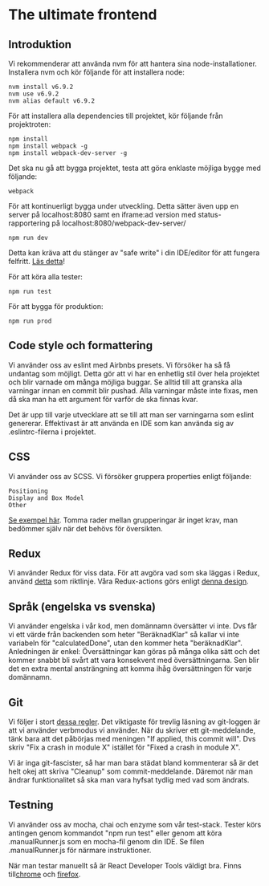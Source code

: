 # The ultimate frontend 

## Introduktion

Vi rekommenderar att använda nvm för att hantera sina node-installationer.
Installera nvm och kör följande för att installera node:
```
nvm install v6.9.2
nvm use v6.9.2
nvm alias default v6.9.2
```

För att installera alla dependencies till projektet, kör följande från projektroten:

```
npm install
npm install webpack -g
npm install webpack-dev-server -g
```

Det ska nu gå att bygga projektet, testa att göra enklaste möjliga bygge med följande:
```
webpack
```

För att kontinuerligt bygga under utveckling. Detta sätter även upp en server på localhost:8080 samt en iframe:ad version med status-rapportering på localhost:8080/webpack-dev-server/
```
npm run dev
```

Detta kan kräva att du stänger av "safe write" i din IDE/editor för att fungera felfritt.
[Läs detta](https://webpack.github.io/docs/webpack-dev-server.html#working-with-editors-ides-supporting-safe-write)!

För att köra alla tester:
```
npm run test
```

För att bygga för produktion:
```
npm run prod
```

## Code style och formattering

Vi använder oss av eslint med Airbnbs presets. Vi försöker ha så få undantag som möjligt. Detta gör att vi har en enhetlig stil över hela projektet och blir varnade om många möjliga buggar. Se alltid till att granska alla varningar innan en commit blir pushad. Alla varningar måste inte fixas, men då ska man ha ett argument för varför de ska finnas kvar.

Det är upp till varje utvecklare att se till att man ser varningarna som eslint genererar. Effektivast är att använda en IDE som kan använda sig av .eslintrc-filerna i projektet.

## CSS

Vi använder oss av SCSS. Vi försöker gruppera properties enligt följande:
```
Positioning
Display and Box Model
Other
```
[Se exempel här](https://github.com/necolas/idiomatic-css#declaration-order). Tomma rader mellan grupperingar är inget krav, man bedömmer själv när det behövs för översikten.

## Redux

Vi använder Redux för viss data. För att avgöra vad som ska läggas i Redux, använd [detta](https://github.com/reactjs/redux/issues/1287) som riktlinje.
Våra Redux-actions görs enligt [denna design](https://github.com/acdlite/flux-standard-action).

## Språk (engelska vs svenska)

Vi använder engelska i vår kod, men domännamn översätter vi inte. Dvs får vi ett värde från backenden som heter "BeräknadKlar" så kallar vi inte variabeln för "calculatedDone", utan den kommer heta "beräknadKlar". Anledningen är enkel: Översättningar kan göras på många olika sätt och det kommer snabbt bli svårt att vara konsekvent med översättningarna. Sen blir det en extra mental ansträngning att komma ihåg översättningen för varje domännamn.

## Git

Vi följer i stort [dessa regler](http://chris.beams.io/posts/git-commit/). Det viktigaste för trevlig läsning av git-loggen är att vi använder verbmodus vi använder. När du skriver ett git-meddelande, tänk bara att det påbörjas med meningen "If applied, this commit will". Dvs skriv "Fix a crash in module X" istället för "Fixed a crash in module X".

Vi är inga git-fascister, så har man bara städat bland kommenterar så är det helt okej att skriva "Cleanup" som commit-meddelande. Däremot när man ändrar funktionalitet så ska man vara hyfsat tydlig med vad som ändrats.

## Testning

Vi använder oss av mocha, chai och enzyme som vår test-stack. Tester körs antingen genom kommandot "npm run test" eller genom att köra .manualRunner.js som en mocha-fil genom din IDE. Se filen .manualRunner.js för närmare instruktioner.

När man testar manuellt så är React Developer Tools väldigt bra. Finns till[chrome](https://chrome.google.com/webstore/detail/react-developer-tools/fmkadmapgofadopljbjfkapdkoienihi) och [firefox](https://addons.mozilla.org/en-US/firefox/addon/react-devtools/).
